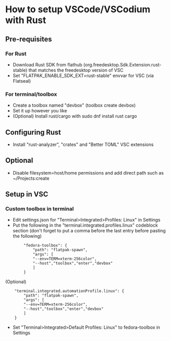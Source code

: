 # How to setup VSCode/VSCodium with Rust

## Pre-requisites
### For Rust
- Download Rust SDK from flathub (org.freedesktop.Sdk.Extension.rust-stable) that matches the freedesktop version of VSC
- Set "FLATPAK_ENABLE_SDK_EXT=rust-stable" envvar for VSC (via Flatseal)
### For terminal/toolbox
- Create a toolbox named "devbox" (toolbox create devbox)
- Set it up however you like
- (Optional) Install rust/cargo with sudo dnf install rust cargo

## Configuring Rust
- Install "rust-analyzer", "crates" and "Better TOML" VSC extensions
## Optional
- Disable filesystem=host/home permissions and add direct path such as ~/Projects:create

## Setup in VSC
### Custom toolbox in terminal
- Edit settings.json for "Terminal>Integrated>Profiles: Linux" in Settings
- Put the following in the "terminal.integrated.profiles.linux" codeblock section (don't forget to put a comma before the last entry before pasting the following)

```
        "fedora-toolbox": {
            "path": "flatpak-spawn",
            "args": [
            "--env=TERM=xterm-256color",
            "--host","toolbox","enter","devbox"
            ]
        }
```

(Optional)


```
    "terminal.integrated.automationProfile.linux": {
        "path": "flatpak-spawn",
        "args": [
        "--env=TERM=xterm-256color",
        "--host","toolbox","enter","devbox"
        ]
    }
```

- Set "Terminal>Integrated>Default Profiles: Linux" to fedora-toolbox in Settings
 

